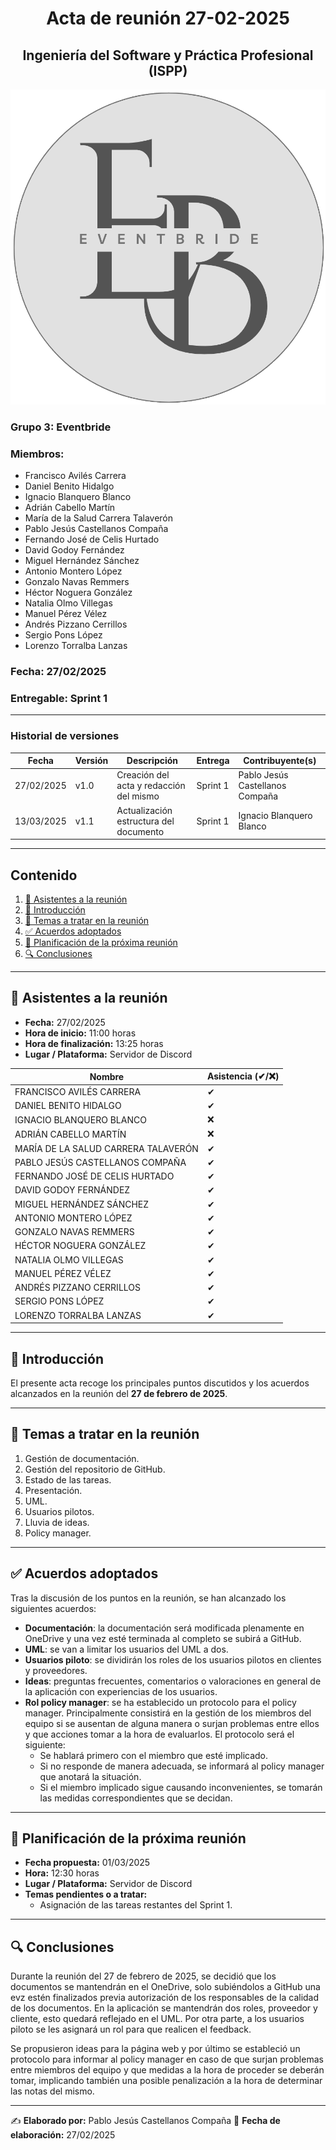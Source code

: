 # <center>Acta de reunión 27-02-2025</center>
## <center>Ingeniería del Software y Práctica Profesional (ISPP)</center>
<center><img src=".\img\Eventbride.png"></center>

### Grupo 3: Eventbride

### Miembros:
- Francisco Avilés Carrera
- Daniel Benito Hidalgo
- Ignacio Blanquero Blanco
- Adrián Cabello Martín
- María de la Salud Carrera Talaverón
- Pablo Jesús Castellanos Compaña
- Fernando José de Celis Hurtado
- David Godoy Fernández
- Miguel Hernández Sánchez
- Antonio Montero López
- Gonzalo Navas Remmers
- Héctor Noguera González
- Natalia Olmo Villegas
- Manuel Pérez Vélez
- Andrés Pizzano Cerrillos
- Sergio Pons López
- Lorenzo Torralba Lanzas

### Fecha: 27/02/2025
### Entregable: Sprint 1

---

### Historial de versiones

| Fecha      | Versión | Descripción                                | Entrega  | Contribuyente(s)                    |
|------------|---------|--------------------------------------------|----------|-------------------------------------|
| 27/02/2025 | v1.0    | Creación del acta y redacción del mismo | Sprint 1 | Pablo Jesús Castellanos Compaña |
| 13/03/2025 | v1.1   | Actualización estructura del documento | Sprint 1 | Ignacio Blanquero Blanco |

---

## Contenido
1. [👥 Asistentes a la reunión](#asistentes)
2. [📝 Introducción](#intro)
3. [📌 Temas a tratar en la reunión](#temas-a-tratar)
4. [✅ Acuerdos adoptados](#acuerdos-adoptados)
5. [📅 Planificación de la próxima reunión](#proxima-reunion)
6. [🔍 Conclusiones](#conclusiones)

---

<div id='asistentes'></div>

## 👥 Asistentes a la reunión
- **Fecha:** 27/02/2025  
- **Hora de inicio:** 11:00 horas 
- **Hora de finalización:** 13:25 horas
- **Lugar / Plataforma:** Servidor de Discord 

| Nombre | Asistencia (✔/❌) |
|--------|-------------------|
| FRANCISCO AVILÉS CARRERA | ✔ |
| DANIEL BENITO HIDALGO | ✔ |
| IGNACIO BLANQUERO BLANCO | ❌ |
| ADRIÁN CABELLO MARTÍN | ❌ |
| MARÍA DE LA SALUD CARRERA TALAVERÓN | ✔ |
| PABLO JESÚS CASTELLANOS COMPAÑA | ✔ |
| FERNANDO JOSÉ DE CELIS HURTADO | ✔ |
| DAVID GODOY FERNÁNDEZ | ✔ |
| MIGUEL HERNÁNDEZ SÁNCHEZ | ✔ |
| ANTONIO MONTERO LÓPEZ | ✔ |
| GONZALO NAVAS REMMERS | ✔ |
| HÉCTOR NOGUERA GONZÁLEZ | ✔ |
| NATALIA OLMO VILLEGAS | ✔ |
| MANUEL PÉREZ VÉLEZ | ✔ |
| ANDRÉS PIZZANO CERRILLOS | ✔ |
| SERGIO PONS LÓPEZ | ✔ |
| LORENZO TORRALBA LANZAS | ✔ |

---

<div id='intro'></div>

## 📝 Introducción

El presente acta recoge los principales puntos discutidos y los acuerdos alcanzados en la reunión del **27 de febrero de 2025**.

---

<div id='temas-a-tratar'></div>

## 📌 Temas a tratar en la reunión
1. Gestión de documentación.
2. Gestión del repositorio de GitHub.
3. Estado de las tareas.
4. Presentación.
5. UML.
6. Usuarios pilotos.
7. Lluvia de ideas.
8. Policy manager.

---

<div id='acuerdos-adoptados'></div>

## ✅ Acuerdos adoptados
Tras la discusión de los puntos en la reunión, se han alcanzado los siguientes acuerdos:

- **Documentación**: la documentación será modificada plenamente en OneDrive y una vez esté terminada al completo se subirá a GitHub.
- **UML**: se van a limitar los usuarios del UML  a dos.
- **Usuarios piloto**: se dividirán los roles de los usuarios pilotos en clientes y proveedores.
- **Ideas**: preguntas frecuentes, comentarios o valoraciones en general de la aplicación con experiencias de los usuarios.
- **Rol policy manager**: se ha establecido un protocolo para el policy manager. Principalmente consistirá en la gestión de los miembros del equipo si se ausentan de alguna manera o surjan problemas entre ellos y que acciones tomar a la hora de evaluarlos. El protocolo será el siguiente:
    - Se hablará primero con el miembro que esté implicado.
  - Si no responde de manera adecuada, se informará al policy manager que anotará la situación.
  - Si el miembro implicado sigue causando inconvenientes, se tomarán las medidas correspondientes que se decidan.

---

<div id='proxima-reunion'></div>

## 📅 Planificación de la próxima reunión
- **Fecha propuesta:** 01/03/2025
- **Hora:** 12:30 horas
- **Lugar / Plataforma:** Servidor de Discord 
- **Temas pendientes o a tratar:**  
  - Asignación de las tareas restantes del Sprint 1.

---

<div id='conclusiones'></div>

## 🔍 Conclusiones

Durante la reunión del 27 de febrero de 2025, se decidió que los documentos se mantendrán en el OneDrive, solo subiéndolos a GitHub una evz estén finalizados previa autorización de los responsables de la calidad de los documentos. En la aplicación se mantendrán dos roles, proveedor y cliente, esto quedará reflejado en el UML. Por otra parte, a los usuarios piloto se les asignará un rol para que realicen el feedback.

Se propusieron ideas para la página web y por último se estableció un protocolo para informar al policy manager en caso de que surjan problemas entre miembros del equipo y que medidas a la hora de proceder se deberán tomar, implicando también una posible penalización a la hora de determinar las notas del mismo.

---

✍️ **Elaborado por:** Pablo Jesús Castellanos Compaña
📅 **Fecha de elaboración:** 27/02/2025
